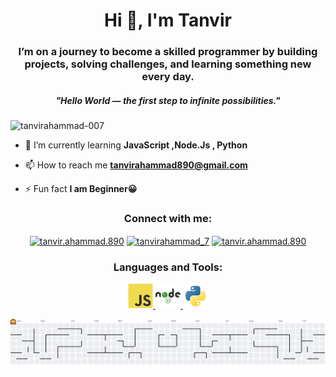 <h1 align="center">Hi 👋, I'm Tanvir</h1>
<h3 align="center">I’m on a journey to become a skilled programmer by building projects, solving challenges, and learning something new every day.</h3>
<h5 align="center">"Hello World — the first step to infinite possibilities."</h5>

<p align="left"> <img src="https://komarev.com/ghpvc/?username=tanvirahammad-007&label=Profile%20views&color=0e75b6&style=flat" alt="tanvirahammad-007" /> </p>

- 🌱 I’m currently learning **JavaScript ,Node.Js , Python**

- 📫 How to reach me **tanvirahammad890@gmail.com**

- ⚡ Fun fact **I am Beginner😀**

<h3 align="center">Connect with me:</h3>
<p align="center">
<a href="https://fb.com/tanvir.ahammad.890" target="blank"><img align="center" src="https://raw.githubusercontent.com/rahuldkjain/github-profile-readme-generator/master/src/images/icons/Social/facebook.svg" alt="tanvir.ahammad.890" height="30" width="40" /></a>
<a href="https://twitter.com/tanvirahammad_7" target="blank"><img align="center" src="https://raw.githubusercontent.com/rahuldkjain/github-profile-readme-generator/master/src/images/icons/Social/twitter.svg" alt="tanvirahammad_7" height="30" width="40" /></a>
<a href="https://instagram.com/tanvir.ahammad.890" target="blank"><img align="center" src="https://raw.githubusercontent.com/rahuldkjain/github-profile-readme-generator/master/src/images/icons/Social/instagram.svg" alt="tanvir.ahammad.890" height="30" width="40" /></a>
</p>

<h3 align="center">Languages and Tools:</h3>
<p align="center"> <a href="https://developer.mozilla.org/en-US/docs/Web/JavaScript" target="_blank" rel="noreferrer"> <img src="https://raw.githubusercontent.com/devicons/devicon/master/icons/javascript/javascript-original.svg" alt="javascript" width="40" height="40"/> </a> <a href="https://nodejs.org" target="_blank" rel="noreferrer"> <img src="https://raw.githubusercontent.com/devicons/devicon/master/icons/nodejs/nodejs-original-wordmark.svg" alt="nodejs" width="40" height="40"/> </a> <a href="https://www.python.org" target="_blank" rel="noreferrer"> <img src="https://raw.githubusercontent.com/devicons/devicon/master/icons/python/python-original.svg" alt="python" width="40" height="40"/> </a> </p>

<picture>
  <source media="(prefers-color-scheme: dark)" srcset="https://raw.githubusercontent.com/tanvirahammad-007/tanvirahammad-007/output/pacman-contribution-graph-dark.svg">
<img alt="pacman contribution graph" src="https://raw.githubusercontent.com/tanvirahammad-007/tanvirahammad-007/output/pacman-contribution-graph.svg">
</picture>

